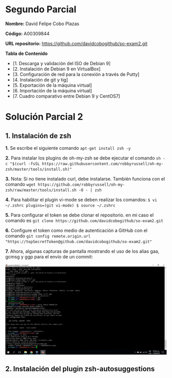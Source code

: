 # Segundo Parcial
 
**Nombre:** David Felipe Cobo Plazas

**Código:** A00309844

**URL repositorio:** https://github.com/davidcobogithub/so-exam2.git 

**Tabla de Contenido**

  - [1. Descarga y validación del ISO de Debian 9]
  - [2. Instalación de Debian 9 en VirtualBox]
  - [3. Configuración de red para la conexión a través de Putty]
  - [4. Instalación de git y tig]
  - [5. Exportación de la máquina virtual]
  - [6. Importación de la máquina virtual]
  - [7. Cuadro comparativo entre Debian 9 y CentOS7]
 
# Solución Parcial 2

##  1. Instalación de zsh

**1.** Se escribe el siguiente comando ```apt-get install zsh -y```

**2.** Para instalar los plugins de oh-my-zsh se debe ejecutar el comando ```sh -c "$(curl -fsSL https://raw.githubusercontent.com/robbyrussell/oh-my-zsh/master/tools/install.sh)"```

**3.** Nota: Si no tiene instalado curl, debe instalarse. También funciona con el comando ```wget https://github.com/robbyrussell/oh-my-zsh/raw/master/tools/install.sh -O - | zsh```

**4.** Para habilitar el plugin vi-mode se deben realizar los comandos: ```$ vi ~/.zshrc
plugins=(git vi-mode)
$ source ~/.zshrc```

**5.** Para configurar el token se debe clonar el repositorio. en mi caso el comando es ```git clone https://github.com/davidcobogithub/so-exam2.git```

**6.** Configure el token como medio de autenticación a GitHub con el comando ```git config remote.origin.url "https://topSecretToken@github.com/davidcobogithub/so-exam2.git"```

**7.** Ahora, algunas capturas de pantalla mostrando el uso de los alias gaa, gcmsg y ggp para el envío de un commit:

![](imagenes/d3.jpg)

##  2. Instalación del plugin zsh-autosuggestions
